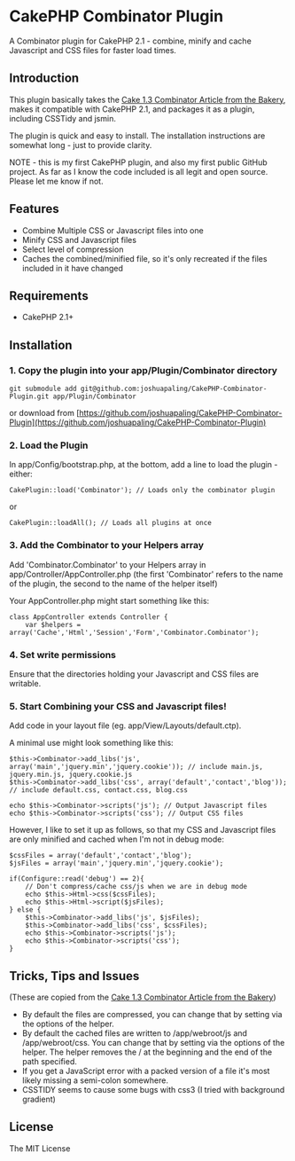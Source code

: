 # CakePHP Combinator Plugin #

A Combinator plugin for CakePHP 2.1 - combine, minify and cache Javascript and CSS files for faster load times.

## Introduction ##


This plugin basically takes the [Cake 1.3 Combinator Article from the Bakery](http://bakery.cakephp.org/articles/st3ph/2010/09/10/combinator-compress-and-combine-your-js-and-css-files), makes it compatible with CakePHP 2.1, and packages it as a plugin, including CSSTidy and jsmin.

The plugin is quick and easy to install. The installation instructions are somewhat long - just to provide clarity.

NOTE - this is my first CakePHP plugin, and also my first public GitHub project. As far as I know the code included is all legit and open source. Please let me know if not.

## Features ##

* Combine Multiple CSS or Javascript files into one
* Minify CSS and Javascript files
* Select level of compression
* Caches the combined/minified file, so it's only recreated if the files included in it have changed

## Requirements ##

* CakePHP 2.1+

## Installation ##

### 1. Copy the plugin into your app/Plugin/Combinator directory ###

    git submodule add git@github.com:joshuapaling/CakePHP-Combinator-Plugin.git app/Plugin/Combinator

or download from [https://github.com/joshuapaling/CakePHP-Combinator-Plugin](https://github.com/joshuapaling/CakePHP-Combinator-Plugin)
	
### 2. Load the Plugin ###

In app/Config/bootstrap.php, at the bottom, add a line to load the plugin - either:
	
	CakePlugin::load('Combinator'); // Loads only the combinator plugin

or
	
	CakePlugin::loadAll(); // Loads all plugins at once
	
### 3. Add the Combinator to your Helpers array ###

Add 'Combinator.Combinator' to your Helpers array in app/Controller/AppController.php (the first 'Combinator' refers to the name of the plugin, the second to the name of the helper itself)
	
Your AppController.php might start something like this:
	
	class AppController extends Controller {
		var $helpers = array('Cache','Html','Session','Form','Combinator.Combinator');
		
### 4. Set write permissions ###

Ensure that the directories holding your Javascript and CSS files are writable.

### 5. Start Combining your CSS and Javascript files! ###

Add code in your layout file (eg. app/View/Layouts/default.ctp).

A minimal use might look something like this:

	$this->Combinator->add_libs('js', array('main','jquery.min','jquery.cookie')); // include main.js, jquery.min.js, jquery.cookie.js
	$this->Combinator->add_libs('css', array('default','contact','blog')); // include default.css, contact.css, blog.css
	
	echo $this->Combinator->scripts('js'); // Output Javascript files
	echo $this->Combinator->scripts('css'); // Output CSS files
	
However, I like to set it up as follows, so that my CSS and Javascript files are only minified and cached when I'm not in debug mode:

	$cssFiles = array('default','contact','blog');
	$jsFiles = array('main','jquery.min','jquery.cookie');

	if(Configure::read('debug') == 2){ 
		// Don't compress/cache css/js when we are in debug mode
		echo $this->Html->css($cssFiles);
		echo $this->Html->script($jsFiles);
	} else {
		$this->Combinator->add_libs('js', $jsFiles);
		$this->Combinator->add_libs('css', $cssFiles);
		echo $this->Combinator->scripts('js');
		echo $this->Combinator->scripts('css');
	}
	
## Tricks, Tips and Issues ##

(These are copied from the [Cake 1.3 Combinator Article from the Bakery](http://bakery.cakephp.org/articles/st3ph/2010/09/10/combinator-compress-and-combine-your-js-and-css-files))

* By default the files are compressed, you can change that by setting via the options of the helper.
* By default the cached files are written to /app/webroot/js and /app/webroot/css. You can change that by setting via the options of the helper. The helper removes the / at the beginning and the end of the path specified.
* If you get a JavaScript error with a packed version of a file it's most likely missing a semi-colon somewhere.
* CSSTIDY seems to cause some bugs with css3 (I tried with background gradient)


## License ##

The MIT License
